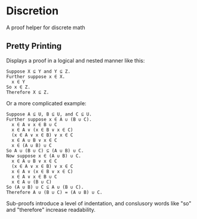 Discretion
==========

A proof helper for discrete math

## Pretty Printing
Displays a proof in a logical and nested manner like this:

```
Suppose X ⊆ Y and Y ⊆ Z.
Further suppose x ∈ X.
  x ∈ Y
So x ∈ Z.
Therefore X ⊆ Z.
```
Or a more complicated example:
```
Suppose A ⊆ U, B ⊆ U, and C ⊆ U.
Further suppose x ∈ A ∪ (B ∪ C).
  x ∈ A ∨ x ∈ B ∪ C
  x ∈ A ∨ (x ∈ B ∨ x ∈ C)
  (x ∈ A ∨ x ∈ B) ∨ x ∈ C
  x ∈ A ∪ B ∨ x ∈ C
  x ∈ (A ∪ B) ∪ C
So A ∪ (B ∪ C) ⊆ (A ∪ B) ∪ C.
Now suppose x ∈ (A ∪ B) ∪ C.
  x ∈ A ∪ B ∨ x ∈ C
  (x ∈ A ∨ x ∈ B) ∨ x ∈ C
  x ∈ A ∨ (x ∈ B ∨ x ∈ C)
  x ∈ A ∨ x ∈ B ∪ C
  x ∈ A ∪ (B ∪ C)
So (A ∪ B) ∪ C ⊆ A ∪ (B ∪ C).
Therefore A ∪ (B ∪ C) = (A ∪ B) ∪ C.
```

Sub-proofs introduce a level of indentation, and conslusory words like "so" and "therefore" increase readability.
